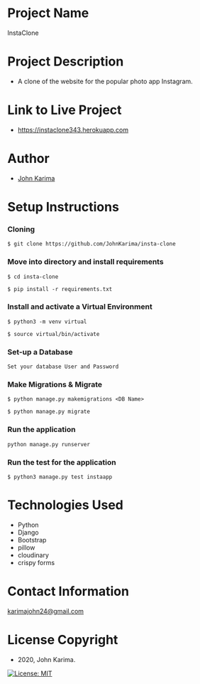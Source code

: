 # Project Name 
InstaClone

# Project Description 
- A clone of the website for the popular photo app Instagram.

# Link to Live Project
- https://instaclone343.herokuapp.com

# Author 
- [John Karima](https://github.com/JohnKarima)

# Setup Instructions 

### Cloning
```
$ git clone https://github.com/JohnKarima/insta-clone
```
### Move into directory and install requirements
```
$ cd insta-clone

$ pip install -r requirements.txt 
```
### Install and activate a Virtual Environment
```
$ python3 -m venv virtual 

$ source virtual/bin/activate  
```
### Set-up a Database
```
Set your database User and Password 
```
### Make Migrations & Migrate
```
$ python manage.py makemigrations <DB Name> 

$ python manage.py migrate 
```
### Run the application
```
python manage.py runserver 
```
### Run the test for the application
```
$ python3 manage.py test instaapp
```

# Technologies Used
- Python
- Django
- Bootstrap
- pillow
- cloudinary
- crispy forms

# Contact Information
karimajohn24@gmail.com

# License Copyright 
- 2020, John Karima.

[![License: MIT](https://img.shields.io/badge/License-MIT-green.svg)](https://opensource.org/licenses/MIT)

